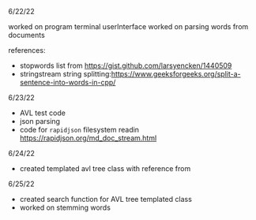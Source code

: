 6/22/22 

worked on program terminal userInterface 
worked on parsing words from documents

references:
* stopwords list from https://gist.github.com/larsyencken/1440509
* stringstream string splitting:https://www.geeksforgeeks.org/split-a-sentence-into-words-in-cpp/


6/23/22
* AVL test code
* json parsing
* code for `rapidjson` filesystem readin https://rapidjson.org/md_doc_stream.html

6/24/22
* created templated avl tree class with reference from 

6/25/22
* created search function for AVL tree templated class 
* worked on stemming words
